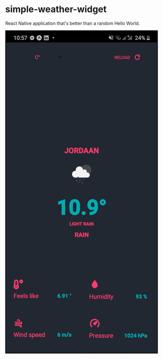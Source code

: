# simple-weather-widget
React Native application that's better than a random Hello World.

![screenshot](./assets/screenshot.jpg)